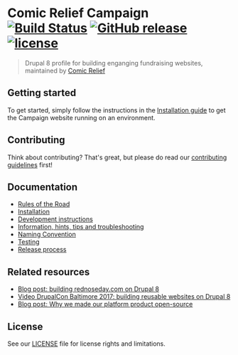 # Comic Relief Campaign [![Build Status][travis-status]][travis-url] [![GitHub release][github-release]][github-release-url] [![license][license]][license-url]
> Drupal 8 profile for building enganging fundraising websites, maintained by [Comic Relief](https://www.comicrelief.com)

## Getting started

To get started, simply follow the instructions in the [Installation guide](docs/install.md) to get the Campaign website running on an environment.

## Contributing

Think about contributing? That's great, but please do read our [contributing guidelines](CONTRIBUTING.md) first!

## Documentation

* [Rules of the Road](docs/rules_of_the_road.md)
* [Installation](docs/install.md)
* [Development instructions](docs/development.md)
* [Information, hints, tips and troubleshooting](docs/troubleshooting.md)
* [Naming Convention](docs/naming-convention.md)
* [Testing](docs/testing.md)
* [Release process](docs/releases.md)

## Related resources
* [Blog post: building rednoseday.com on Drupal 8](https://technology.comicrelief.com/2016/12/21/building-rednoseday-com-on-drupal-8/)
* [Video DrupalCon Baltimore 2017: building reusable websites on Drupal 8](https://technology.comicrelief.com/2017/05/12/drupalcon-baltimore-talk-slides/)
* [Blog post: Why we made our platform product open-source](https://technology.comicrelief.com/2017/07/07/why-we-made-our-platform-product-open-source/)

## License

See our [LICENSE](LICENSE.md) file for license rights and limitations.

[travis-status]: https://travis-ci.org/comicrelief/campaign.svg?branch=develop
[travis-url]: https://travis-ci.org/comicrelief/campaign
[github-release]: https://img.shields.io/github/release/comicrelief/campaign.svg?style=flat-square
[github-release-url]: https://github.com/comicrelief/campaign/releases
[license]: https://img.shields.io/github/license/comicrelief/campaign.svg?style=flat-square
[license-url]: https://github.com/comicrelief/campaign/blob/develop/LICENSE.md
